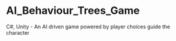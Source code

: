 # AI_Behaviour_Trees_Game
C#, Unity - An AI driven game powered by player choices guide the character
